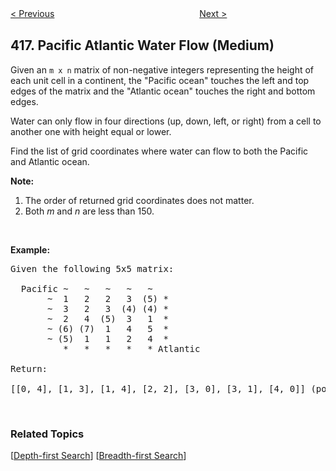 <!--|This file generated by command(leetcode description); DO NOT EDIT.    |-->
<!--+----------------------------------------------------------------------+-->
<!--|@author    Openset <openset.wang@gmail.com>                           |-->
<!--|@link      https://github.com/openset                                 |-->
<!--|@home      https://github.com/openset/leetcode                        |-->
<!--+----------------------------------------------------------------------+-->

[< Previous](https://github.com/openset/leetcode/tree/master/problems/partition-equal-subset-sum "Partition Equal Subset Sum")
　　　　　　　　　　　　　　　　
[Next >](https://github.com/openset/leetcode/tree/master/problems/sentence-screen-fitting "Sentence Screen Fitting")

## 417. Pacific Atlantic Water Flow (Medium)

<p>Given an <code>m x n</code> matrix of non-negative integers representing the height of each unit cell in a continent, the &quot;Pacific ocean&quot; touches the left and top edges of the matrix and the &quot;Atlantic ocean&quot; touches the right and bottom edges.</p>

<p>Water can only flow in four directions (up, down, left, or right) from a cell to another one with height equal or lower.</p>

<p>Find the list of grid coordinates where water can flow to both the Pacific and Atlantic ocean.</p>

<p><b>Note:</b></p>

<ol>
	<li>The order of returned grid coordinates does not matter.</li>
	<li>Both <i>m</i> and <i>n</i> are less than 150.</li>
</ol>

<p>&nbsp;</p>

<p><b>Example:</b></p>

<pre>
Given the following 5x5 matrix:

  Pacific ~   ~   ~   ~   ~ 
       ~  1   2   2   3  (5) *
       ~  3   2   3  (4) (4) *
       ~  2   4  (5)  3   1  *
       ~ (6) (7)  1   4   5  *
       ~ (5)  1   1   2   4  *
          *   *   *   *   * Atlantic

Return:

[[0, 4], [1, 3], [1, 4], [2, 2], [3, 0], [3, 1], [4, 0]] (positions with parentheses in above matrix).
</pre>

<p>&nbsp;</p>

### Related Topics
  [[Depth-first Search](https://github.com/openset/leetcode/tree/master/tag/depth-first-search/README.md)]
  [[Breadth-first Search](https://github.com/openset/leetcode/tree/master/tag/breadth-first-search/README.md)]
